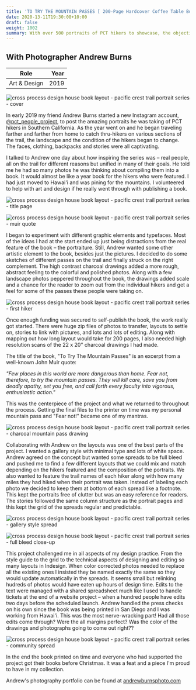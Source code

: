 ```yaml
---
title: 'TO TRY THE MOUNTAIN PASSES [ 200-Page Hardcover Coffee Table Book ]'
date: 2020-13-11T19:30:08+10:00
draft: false
weight: 1002
summary: With over 500 portraits of PCT hikers to showcase, the objective with this book was to make the design disappear. We wanted to create a presentation format that was consistent enough to direct all the focus toward the portraits, but varied enough to keep the reader's interest.
---
```


## With Photographer Andrew Burns

| Role | Year |
| ----------- | -----------: |
| Art & Design | 2019 |

![cross process design house book layout - pacific crest trail portrait series - cover](/images/work/cross-process-design-house-to-try-the-mountain-passes-cover.jpg "cover artwork and design - to try the mountain passes")

In early 2019 my friend Andrew Burns started a new Instagram account, <a href="https://instagram.com/pct_people_project" target="_blank">@pct_people_project</a>, to post the amazing portraits he was taking of PCT hikers in Southern California. As the year went on and he began traveling farther and farther from home to catch thru-hikers on various sections of the trail, the landscape and the condition of the hikers began to change. The faces, clothing, backpacks and stories were all captivating.

I talked to Andrew one day about how inspiring the series was – real people, all on the trail for different reasons but unified in many of their goals. He told me he had so many photos he was thinking about compiling them into a book. It would almost be like a year book for the hikers who were featured. I had just moved to Hawai'i and was pining for the mountains. I volunteered to help with art and design if he really went through with publishing a book.

![cross process design house book layout - pacific crest trail portrait series - title page](/images/work/cross-process-design-house-to-try-the-mountain-passes-title-page.jpg "title page design - to try the mountain passes")

![cross process design house book layout - pacific crest trail portrait series - muir quote](/images/work/cross-process-design-house-to-try-the-mountain-passes-muir-quote.jpg "Muir quote page - to try the mountain passes")

I began to experiment with different graphic elements and typefaces. Most of the ideas I had at the start ended up just being distractions from the real feature of the book – the portraiture. Still, Andrew wanted some other artistic element to the book, besides just the pictures. I decided to do some sketches of different passes on the trail and finally struck on the right complement. The high contrast charcoal drawings added a more rough, abstract feeling to the colorful and polished photos. Along with a few landscape photos peppered throughout the book, the drawings added scale and a chance for the reader to zoom out from the individual hikers and get a feel for some of the passes these people were taking on.

![cross process design house book layout - pacific crest trail portrait series - first hiker](/images/work/cross-process-design-house-to-try-the-mountain-passes-intro-fat-rat.jpg "Fat Rat - to try the mountain passes")

Once enough funding was secured to self-publish the book, the work really got started. There were huge zip files of photos to transfer, layouts to settle on, stories to link with pictures, and lots and lots of editing. Along with mapping out how long layout would take for 200 pages, I also needed high resolution scans of the 22 x 20" charcoal drawings I had made. 

The title of the book, "To Try The Mountain Passes" is an excerpt from a well-known John Muir quote:

*"Few places in this world are more dangerous than home. Fear not, therefore, to try the mountain passes. They will kill care, save you from deadly apathy, set you free, and call forth every faculty into vigorous, enthusiastic action."*

This was the centerpiece of the project and what we returned to throughout the process. Getting the final files to the printer on time was my personal mountain pass and "Fear not!" became one of my mantras.

![cross process design house book layout - pacific crest trail portrait series - charcoal mountain pass drawing](/images/work/cross-process-design-house-to-try-the-mountain-passes-chalk-drawing.jpg "Charcoal mountain passes - to try the mountain passes")

Collaborating with Andrew on the layouts was one of the best parts of the project. I wanted a gallery style with minimal type and lots of white space. Andrew agreed on the concept but wanted some spreads to be full bleed and pushed me to find a few different layouts that we could mix and match depending on the hikers featured and the composition of the portraits. We also wanted to feature the trail names of each hiker along with how many miles they had hiked when their portrait was taken. Instead of labeling each photo we decided to keep them at bottom of each spread like a footnote. This kept the portraits free of clutter but was an easy reference for readers. The stories followed the same column structure as the portrait pages and this kept the grid of the spreads regular and predictable.

![cross process design house book layout - pacific crest trail portrait series - gallery style spread](/images/work/cross-process-design-house-to-try-the-mountain-passes-nice-layout.jpg "gallery style spread - to try the mountain passes")

![cross process design house book layout - pacific crest trail portrait series - full bleed close-up](/images/work/cross-process-design-house-to-try-the-mountain-passes-full-bleed-photo.jpg "Full bleed close-up - to try the mountain passes")

This project challenged me in all aspects of my design practice. From the style guide to the grid to the technical aspects of designing and editing so many layouts in Indesign. When color corrected photos needed to replace all the existing ones I insisted they be named exactly the same so they would update automatically in the spreads. It seems small but relinking hudreds of photos would have eaten up hours of design time. Edits to the text were managed with a shared spreadsheet much like I used to handle tickets at the end of a website project – when a hundred people have edits two days before the scheduled launch. Andrew handled the press checks on his own since the book was being printed in San Diego and I was working from Hawai'i. This was the most nerve-wracking part! Had all those edits come through? Were the all margins perfect? Was the color of the drawings and photographs going to come out right??

![cross process design house book layout - pacific crest trail portrait series - community spread](/images/work/cross-process-design-house-to-try-the-mountain-passes-community-spread.jpg "Community spread - to try the mountain passes")

In the end the book printed on time and everyone who had supported the project got their books before Christmas. It was a feat and a piece I'm proud to have in my collection.

Andrew's photography portfolio can be found at <a href="https://www.andrewburnsphoto.com" target="_blank">andrewburnsphoto.com</a>
